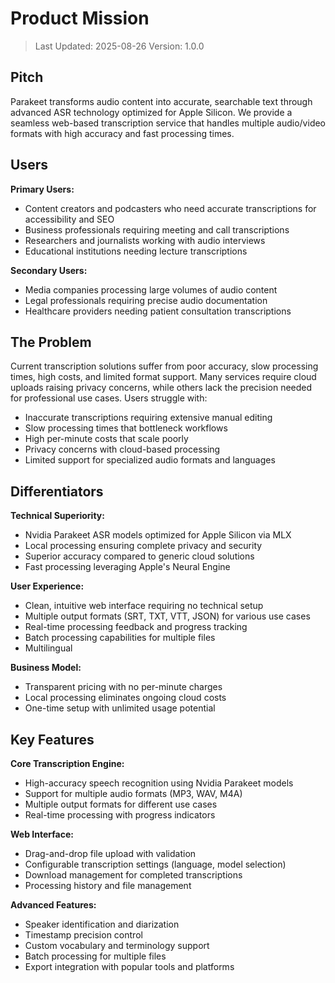 # Product Mission

> Last Updated: 2025-08-26
> Version: 1.0.0

## Pitch

Parakeet transforms audio content into accurate, searchable text through advanced ASR technology optimized for Apple Silicon. We provide a seamless web-based transcription service that handles multiple audio/video formats with high accuracy and fast processing times.

## Users

**Primary Users:**
- Content creators and podcasters who need accurate transcriptions for accessibility and SEO
- Business professionals requiring meeting and call transcriptions
- Researchers and journalists working with audio interviews
- Educational institutions needing lecture transcriptions

**Secondary Users:**
- Media companies processing large volumes of audio content
- Legal professionals requiring precise audio documentation
- Healthcare providers needing patient consultation transcriptions

## The Problem

Current transcription solutions suffer from poor accuracy, slow processing times, high costs, and limited format support. Many services require cloud uploads raising privacy concerns, while others lack the precision needed for professional use cases. Users struggle with:

- Inaccurate transcriptions requiring extensive manual editing
- Slow processing times that bottleneck workflows
- High per-minute costs that scale poorly
- Privacy concerns with cloud-based processing
- Limited support for specialized audio formats and languages

## Differentiators

**Technical Superiority:**
- Nvidia Parakeet ASR models optimized for Apple Silicon via MLX
- Local processing ensuring complete privacy and security
- Superior accuracy compared to generic cloud solutions
- Fast processing leveraging Apple's Neural Engine

**User Experience:**
- Clean, intuitive web interface requiring no technical setup
- Multiple output formats (SRT, TXT, VTT, JSON) for various use cases
- Real-time processing feedback and progress tracking
- Batch processing capabilities for multiple files
- Multilingual

**Business Model:**
- Transparent pricing with no per-minute charges
- Local processing eliminates ongoing cloud costs
- One-time setup with unlimited usage potential

## Key Features

**Core Transcription Engine:**
- High-accuracy speech recognition using Nvidia Parakeet models
- Support for multiple audio formats (MP3, WAV, M4A)
- Multiple output formats for different use cases
- Real-time processing with progress indicators

**Web Interface:**
- Drag-and-drop file upload with validation
- Configurable transcription settings (language, model selection)
- Download management for completed transcriptions
- Processing history and file management

**Advanced Features:**
- Speaker identification and diarization
- Timestamp precision control
- Custom vocabulary and terminology support
- Batch processing for multiple files
- Export integration with popular tools and platforms